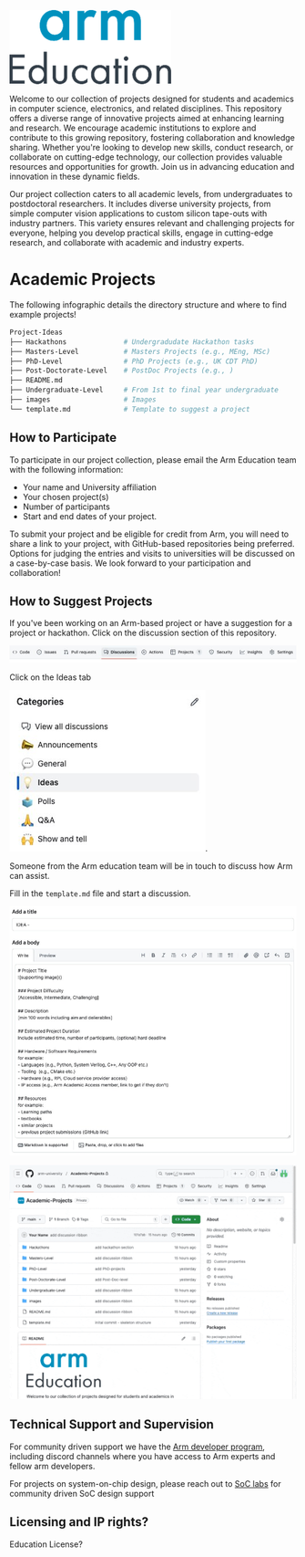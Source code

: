 ![arm_education_logo](/images/arm-education.png)


Welcome to our collection of projects designed for students and academics in computer science, electronics, and related disciplines. This repository offers a diverse range of innovative projects aimed at enhancing learning and research. We encourage academic institutions to explore and contribute to this growing repository, fostering collaboration and knowledge sharing. Whether you're looking to develop new skills, conduct research, or collaborate on cutting-edge technology, our collection provides valuable resources and opportunities for growth. Join us in advancing education and innovation in these dynamic fields.

Our project collection caters to all academic levels, from undergraduates to postdoctoral researchers. It includes diverse university projects, from simple computer vision applications to custom silicon tape-outs with industry partners. This variety ensures relevant and challenging projects for everyone, helping you develop practical skills, engage in cutting-edge research, and collaborate with academic and industry experts.


# Academic Projects

The following infographic details the directory structure and where to find example projects!

```bash
Project-Ideas
├── Hackathons              # Undergradudate Hackathon tasks
├── Masters-Level           # Masters Projects (e.g., MEng, MSc)
├── PhD-Level               # PhD Projects (e.g., UK CDT PhD)
├── Post-Doctorate-Level    # PostDoc Projects (e.g., )
├── README.md
├── Undergraduate-Level     # From 1st to final year undergraduate
├── images                  # Images
└── template.md             # Template to suggest a project
```


## How to Participate

To participate in our project collection, please email the Arm Education team with the following information: 

- Your name and University affiliation
- Your chosen project(s)
- Number of participants
- Start and end dates of your project. 

To submit your project and be eligible for credit from Arm, you will need to share a link to your project, with GitHub-based repositories being preferred. Options for judging the entries and visits to universities will be discussed on a case-by-case basis. We look forward to your participation and collaboration!

## How to Suggest Projects

If you've been working on an Arm-based project or have a suggestion for a project or hackathon. Click on the discussion section of this repository.

![ribbon_bar](/images/discussion_ribbon.jpg)

Click on the Ideas tab

![ideas-tab](/images/Ideas-tab.jpg).

Someone from the Arm education team will be in touch to discuss how Arm can assist.

Fill in the `template.md` file and start a discussion.

![idea-template](/images/template-idea.jpg)

![gif](/images/how-to-suggest-project.gif)

## Technical Support and Supervision

For community driven support we have the [Arm developer program](https://www.arm.com/resources/developer-program), including discord channels where you have access to Arm experts and fellow arm developers. 

For projects on system-on-chip design, please reach out to [SoC labs](https://soclabs.org/) for community driven SoC design support

## Licensing and IP rights?

Education License?